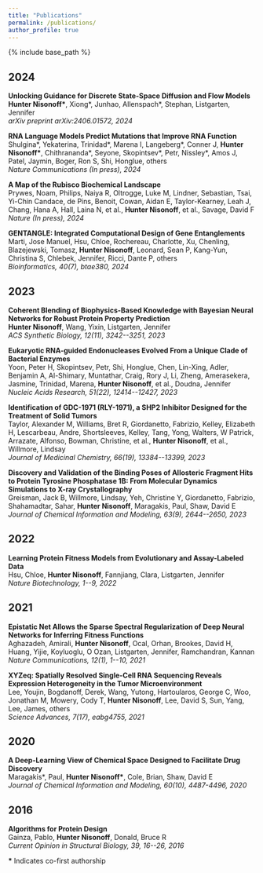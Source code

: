 ```yaml
---
title: "Publications"
permalink: /publications/
author_profile: true
---
```


{% include base_path %}

## 2024

**Unlocking Guidance for Discrete State-Space Diffusion and Flow Models**<br>
**Hunter Nisonoff\***, Xiong\*, Junhao, Allenspach\*, Stephan, Listgarten, Jennifer<br>
*arXiv preprint arXiv:2406.01572, 2024*

**RNA Language Models Predict Mutations that Improve RNA Function**<br>
Shulgina\*, Yekaterina, Trinidad\*, Marena I, Langeberg\*, Conner J, **Hunter Nisonoff\***, Chithrananda\*, Seyone, Skopintsev\*, Petr, Nissley\*, Amos J, Patel, Jaymin, Boger, Ron S, Shi, Honglue, others<br>
*Nature Communications (In press), 2024*

**A Map of the Rubisco Biochemical Landscape**<br>
Prywes, Noam, Philips, Naiya R, Oltrogge, Luke M, Lindner, Sebastian, Tsai, Yi-Chin Candace, de Pins, Benoit, Cowan, Aidan E, Taylor-Kearney, Leah J, Chang, Hana A, Hall, Laina N, et al., **Hunter Nisonoff**, et al., Savage, David F<br>
*Nature (In press), 2024*

**GENTANGLE: Integrated Computational Design of Gene Entanglements**<br>
Marti, Jose Manuel, Hsu, Chloe, Rochereau, Charlotte, Xu, Chenling, Blazejewski, Tomasz, **Hunter Nisonoff**, Leonard, Sean P, Kang-Yun, Christina S, Chlebek, Jennifer, Ricci, Dante P, others<br>
*Bioinformatics, 40(7), btae380, 2024*

## 2023

**Coherent Blending of Biophysics-Based Knowledge with Bayesian Neural Networks for Robust Protein Property Prediction**<br>
**Hunter Nisonoff**, Wang, Yixin, Listgarten, Jennifer<br>
*ACS Synthetic Biology, 12(11), 3242--3251, 2023*

**Eukaryotic RNA-guided Endonucleases Evolved From a Unique Clade of Bacterial Enzymes**<br>
Yoon, Peter H, Skopintsev, Petr, Shi, Honglue, Chen, Lin-Xing, Adler, Benjamin A, Al-Shimary, Muntathar, Craig, Rory J, Li, Zheng, Amerasekera, Jasmine, Trinidad, Marena, **Hunter Nisonoff**, et al., Doudna, Jennifer<br>
*Nucleic Acids Research, 51(22), 12414--12427, 2023*

**Identification of GDC-1971 (RLY-1971), a SHP2 Inhibitor Designed for the Treatment of Solid Tumors**<br>
Taylor, Alexander M, Williams, Bret R, Giordanetto, Fabrizio, Kelley, Elizabeth H, Lescarbeau, Andre, Shortsleeves, Kelley, Tang, Yong, Walters, W Patrick, Arrazate, Alfonso, Bowman, Christine, et al., **Hunter Nisonoff**, et al., Willmore, Lindsay<br>
*Journal of Medicinal Chemistry, 66(19), 13384--13399, 2023*

**Discovery and Validation of the Binding Poses of Allosteric Fragment Hits to Protein Tyrosine Phosphatase 1B: From Molecular Dynamics Simulations to X-ray Crystallography**<br>
Greisman, Jack B, Willmore, Lindsay, Yeh, Christine Y, Giordanetto, Fabrizio, Shahamadtar, Sahar, **Hunter Nisonoff**, Maragakis, Paul, Shaw, David E<br>
*Journal of Chemical Information and Modeling, 63(9), 2644--2650, 2023*

## 2022

**Learning Protein Fitness Models from Evolutionary and Assay-Labeled Data**<br>
Hsu, Chloe, **Hunter Nisonoff**, Fannjiang, Clara, Listgarten, Jennifer<br>
*Nature Biotechnology, 1--9, 2022*

## 2021

**Epistatic Net Allows the Sparse Spectral Regularization of Deep Neural Networks for Inferring Fitness Functions**<br>
Aghazadeh, Amirali, **Hunter Nisonoff**, Ocal, Orhan, Brookes, David H, Huang, Yijie, Koyluoglu, O Ozan, Listgarten, Jennifer, Ramchandran, Kannan<br>
*Nature Communications, 12(1), 1--10, 2021*

**XYZeq: Spatially Resolved Single-Cell RNA Sequencing Reveals Expression Heterogeneity in the Tumor Microenvironment**<br>
Lee, Youjin, Bogdanoff, Derek, Wang, Yutong, Hartoularos, George C, Woo, Jonathan M, Mowery, Cody T, **Hunter Nisonoff**, Lee, David S, Sun, Yang, Lee, James, others<br>
*Science Advances, 7(17), eabg4755, 2021*

## 2020

**A Deep-Learning View of Chemical Space Designed to Facilitate Drug Discovery**<br>
Maragakis\*, Paul, **Hunter Nisonoff\***, Cole, Brian, Shaw, David E<br>
*Journal of Chemical Information and Modeling, 60(10), 4487-4496, 2020*

## 2016

**Algorithms for Protein Design**<br>
Gainza, Pablo, **Hunter Nisonoff**, Donald, Bruce R<br>
*Current Opinion in Structural Biology, 39, 16--26, 2016*

**\*** Indicates co-first authorship
